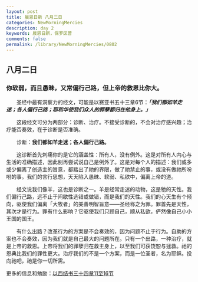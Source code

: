 ```yaml
---
layout: post
title: 晨恩日新 八月二日
categories: NewMorningMercies
description: day 2
keywords: 晨恩日新，保罗区普
comments: false
permalink: /library/NewMorningMercies/0802
---
```


## 八月二日

### 你软弱，而且愚昧，又常偏行己路，但上帝的救恩比你大。

&emsp;&emsp;圣经中最有洞察力的经文，可能是以赛亚书五十三章6节：***「我们都如羊走迷；各人偏行己路；耶和华使我们众人的罪孽都归在他身上。」***

&emsp;&emsp;这段经文可分为两部分：诊断、治疗。不接受诊断的，不会对治疗感兴趣；治疗能否奏效，在于诊断是否准确。

&emsp;&emsp;诊断：**我们都如羊走迷；各人偏行己路。**

&emsp;&emsp;这诊断首先刺痛你的是它的涵盖性：所有人，没有例外。这是对所有人内心与生活的准确描述，因此别再尝试说自己是例外了。这是对每个人的描述：我们或多或少偏离了创造主的旨意，都踏出了祂的界限，做了祂禁止的事，或没有做祂所吩咐的事。我们的言行思想，天天陷入愚昧、软弱、私欲中，偏离上帝的道。

&emsp;&emsp;经文说我们像羊，这也是诊断之一。羊是经常走迷的动物，这是牠的天性。我们偏行己路，远不止于间歇性选错或做错，而是我们的天性。我们的心天生有个倾向，驱使我们偏离「大牧者」的美善明智旨意——圣经称之为罪。罪首先是天性，其次才是行为。罪有什么影响？它驱使我们只顾自己，顺从私欲，俨然像自己小小王国的国王。

&emsp;&emsp;有什么出路？改革行为的方案是不会奏效的，因为问题不止于行为。自助的方案也不会奏效，因为我们就是自己最大的问题所在。只有一个出路，一种治疗，就是上帝的救恩。上帝将我们的罪孽归在救主身上，以至我们可获饶恕与拯救。祂的恩典比我们的罪性更大。治疗我们的不是一个方案，而是一位圣者，名为耶稣。投向祂吧，祂是你一切所需。

更多的信息和勉励：[以西结书三十四章11至16节]()
